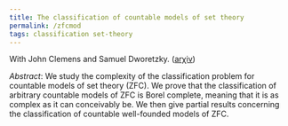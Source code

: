 ```yaml
---
title: The classification of countable models of set theory
permalink: /zfcmod
tags: classification set-theory
---
```


With John Clemens and Samuel Dworetzky. (<a href="https://arxiv.org/abs/1707.04660">ar&chi;iv</a>)<!--more-->

*Abstract*: We study the complexity of the classification problem for countable models of set theory (ZFC). We prove that the classification of arbitrary countable models of ZFC is Borel complete, meaning that it is as complex as it can conceivably be. We then give partial results concerning the classification of countable well-founded models of ZFC.
